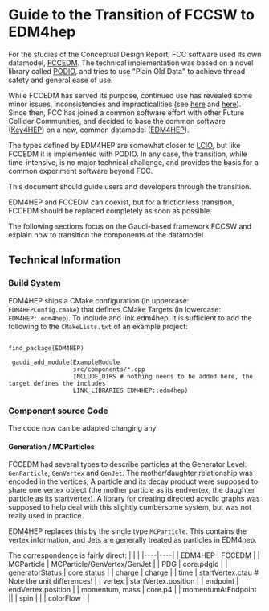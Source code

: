 # Guide to the Transition of FCCSW to EDM4hep

For the studies of the Conceptual Design Report, FCC software used its own datamodel, [FCCEDM](https://github.com/hep-fcc/fccedm).
The technical implementation was based on a novel library called [PODIO](https://github.com/aidasoft/podio), and tries to use "Plain Old Data" to achieve thread safety and general ease of use.

While FCCEDM has served its purpose, continued use has revealed some minor issues, inconsistencies and impracticalities (see [here](https://github.com/HEP-FCC/fcc-edm/issues?q=is%3Aissue+) and [here](https://fccsw-forum.web.cern.ch/t/event-data-model-discussion/32)).
Since then, FCC has joined a common software effort with other Future Collider Communities, and decided to base the common software ([Key4HEP](cern.ch/key4hep)) on a new, common datamodel ([EDM4HEP](https://github.com/key4hep/edm4hep)). 

The types defined by EDM4HEP are somewhat closer to [LCIO](https://github.com/ilcsoft/lcio), but like FCCEDM it is implemented with PODIO.
In any case, the transition, while time-intensive, is no major technical challenge, and provides the basis for a common experiment software beyond FCC.


This document should guide users and developers through the transition.

EDM4HEP and FCCEDM can coexist, but for a frictionless transition, FCCEDM should be replaced completely as soon as possible.


The following sections focus on the Gaudi-based framework FCCSW and explain how to transition the components of the datamodel



## Technical Information

### Build System

EDM4HEP ships a CMake configuration (in uppercase: `EDM4HEPConfig.cmake`) that defines CMake Targets (in lowercase: `EDM4HEP::edm4hep`).
To include and link edm4hep, it is sufficient to add the following to the `CMakeLists.txt` of an example project:




```

find_package(EDM4HEP)

 gaudi_add_module(ExampleModule
                  src/components/*.cpp
                  INCLUDE_DIRS # nothing needs to be added here, the target defines the includes
                  LINK_LIBRARIES EDM4HEP::edm4hep)
```


### Component source Code  

The code now can be adapted changing any 

#### Generation / MCParticles

FCCEDM had several types to describe particles at the Generator Level: `GenParticle`, `GenVertex` and `GenJet`. 
The mother/daughter relationship was encoded in the vertices; A particle and its decay product were supposed to share one vertex object (the mother particle as its endvertex, the daughter particle as its startvertex). A library for creating directed acyclic graphs was supposed to help deal with this slightly cumbersome system, but was not really used in practice.

EDM4HEP replaces this by the single type `MCParticle`. This contains the vertex information, and Jets are generally treated as particles in EDM4hep.

The correspondence is fairly direct:
| | |
|----|----|
| EDM4HEP | FCCEDM |
| MCParticle | MCParticle/GenVertex/GenJet |
| PDG | core.pdgId |
| generatorStatus | core.status |
| charge | charge |
| time |  startVertex.ctau # Note the unit differences! |
| vertex | startVertex.position |
| endpoint | endVertex.position |
| momentum, mass | core.p4 |
| momentumAtEndpoint ||
| spin | |
| colorFlow | |



